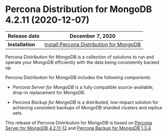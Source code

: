 # Percona Distribution for MongoDB 4.2.11 (2020-12-07)

| **Release date** | December 7, 2020   |
| ---------------- | ------------------ |
| **Installation** | [Install Percona Distribution for MongoDB](installation.md)|

 
Percona Distribution for MongoDB is a collection of solutions to run and operate your
MongoDB efficiently with the data being consistently backed up.

Percona Distribution for MongoDB includes the following components:

* *Percona Server for MongoDB* is a fully compatible source-available, drop-in replacement
for MongoDB.

* *Percona Backup for MongoDB* is a distributed, low-impact solution for achieving
consistent backups of MongoDB sharded clusters and replica sets.

This release of Percona Distribution for MongoDB is based on [Percona Server for MongoDB 4.2.11-12](https://docs.percona.com/percona-server-for-mongodb/4.2/release_notes/4.2.11-12.html) and [Percona Backup for MongoDB 1.3.4](https://docs.percona.com/percona-backup-mongodb/release-notes/1.3.4.html).

